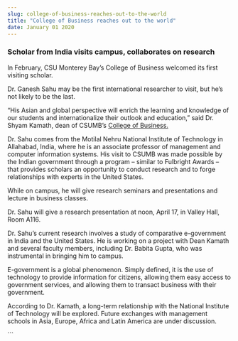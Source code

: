 ```yaml
---
slug: college-of-business-reaches-out-to-the-world
title: "College of Business reaches out to the world"
date: January 01 2020
---
```


 
<h3>Scholar from India visits campus, collaborates on research</h3>
<p>
  In February, CSU Monterey Bay’s College of Business welcomed its first
  visiting scholar.
</p>
<p>
  Dr. Ganesh Sahu may be the first international researcher to visit, but he’s
  not likely to be the last.
</p>
<p>
  “His Asian and global perspective will enrich the learning and knowledge of
  our students and internationalize their outlook and education,” said Dr. Shyam
  Kamath, dean of CSUMB’s
  <a href="https://business.csumb.edu">College of Business.</a>
</p>
<p>
  Dr. Sahu comes from the Motilal Nehru National Institute of Technology in
  Allahabad, India, where he is an associate professor of management and
  computer information systems. His visit to CSUMB was made possible by the
  Indian government through a program – similar to Fulbright Awards – that
  provides scholars an opportunity to conduct research and to forge
  relationships with experts in the United States.
</p>
<p>
  While on campus, he will give research seminars and presentations and lecture
  in business classes.
</p>
<p>
  Dr. Sahu will give a research presentation at noon, April 17, in Valley Hall,
  Room A116.
</p>
<p>
  Dr. Sahu’s current research involves a study of comparative e-government in
  India and the United States. He is working on a project with Dean Kamath and
  several faculty members, including Dr. Babita Gupta, who was instrumental in
  bringing him to campus.
</p>
<p>
  E-government is a global phenomenon. Simply defined, it is the use of
  technology to provide information for citizens, allowing them easy access to
  government services, and allowing them to transact business with their
  government.
</p>
<p>
  According to Dr. Kamath, a long-term relationship with the National Institute
  of Technology will be explored. Future exchanges with management schools in
  Asia, Europe, Africa and Latin America are under discussion.
</p>
```

